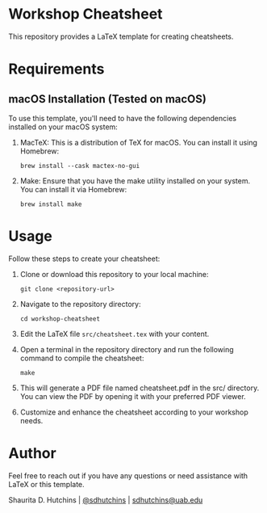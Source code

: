# Workshop Cheatsheet

This repository provides a LaTeX template for creating cheatsheets.

# Requirements

## macOS Installation (Tested on macOS)

To use this template, you'll need to have the following dependencies installed on your macOS system:

1. MacTeX: This is a distribution of TeX for macOS. You can install it using Homebrew:

   `brew install --cask mactex-no-gui`

2. Make: Ensure that you have the make utility installed on your system. You can install it via Homebrew:

   `brew install make`

# Usage

Follow these steps to create your cheatsheet:

1. Clone or download this repository to your local machine:

   `git clone <repository-url>`

2. Navigate to the repository directory:

   `cd workshop-cheatsheet`

3. Edit the LaTeX file `src/cheatsheet.tex` with your content.

4. Open a terminal in the repository directory and run the following command to compile the cheatsheet:  

    `make`

5. This will generate a PDF file named cheatsheet.pdf in the src/ directory. You can view the PDF by opening it with your preferred PDF viewer.

6. Customize and enhance the cheatsheet according to your workshop needs.

# Author

Feel free to reach out if you have any questions or need assistance with LaTeX or this template.

Shaurita D. Hutchins | [@sdhutchins](https://github.com/sdhutchins) | [sdhutchins@uab.edu](mailto:sdhutchins@uab.edu)
